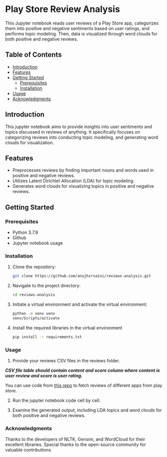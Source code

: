 # Play Store Review Analysis

This Jupyter notebook reads user reviews of a Play Store app, categorizes them into positive and negative sentiments based on user ratings, and performs topic modeling. Then, data is visualized through word clouds for both positive and negative reviews.

## Table of Contents

- [Introduction](#introduction)
- [Features](#features)
- [Getting Started](#getting-started)
  - [Prerequisites](#prerequisites)
  - [Installation](#installation)
- [Usage](#usage)
- [Acknowledgments](#acknowledgments)

## Introduction

This jupyter notebook aims to provide insights into user sentiments and topics discussed in reviews of anything. It specifically focuses on categorizing reviews into conducting topic modeling, and generating word clouds for visualization.

## Features

- Preprocesses reviews by finding important nouns and words used in positive and negative reviews.
- Utilizes Latent Dirichlet Allocation (LDA) for topic modeling.
- Generates word clouds for visualizing topics in positive and negative reviews.

## Getting Started

### Prerequisites

- Python 3.7.9
- Github
- Jupyter notebook usage

### Installation

1. Clone the repository:

   ```bash
   git clone https://github.com/anujhsrsaini/reviews-analysis.git
2. Navigate to the project directory:
   ```sh 
   cd reviews-analysis
3. Initiate a virtual environment and activate the virtual environment:
   ```sh 
   python -m venv venv
   venv/Scripts/activate
   ```
3. Install the required libraries in the virtual environment
   ```sh
   pip install -r requirements.txt
   ```

### Usage

1. Provide your reviews CSV files in the reviews folder.

***CSV file table should contain content and score column where content is user review and score is user rating.***

You can use code from [this repo](https://github.com/anujhsrsaini/Play-Store-Review-Scraper) to fetch reviews of different apps from play store.

2. Run the jupyter notebook code cell by cell.

3. Examine the generated output, including LDA topics and word clouds for both positive and negative reviews.

### Acknowledgments

Thanks to the developers of NLTK, Gensim, and WordCloud for their excellent libraries.
Special thanks to the open-source community for valuable contributions.